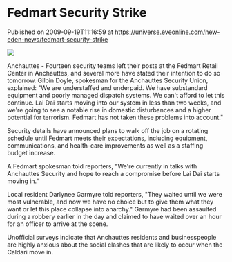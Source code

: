 # Fedmart Security Strike
Published on 2009-09-19T11:16:59 at https://universe.eveonline.com/new-eden-news/fedmart-security-strike

![](http://www.eve-mercury.net/images/mercurybanner.png)  
  
Anchauttes - Fourteen security teams left their posts at the Fedmart Retail Center in Anchauttes, and several more have stated their intention to do so tomorrow. Gilbin Doyle, spokesman for the Anchauttes Security Union, explained: "We are understaffed and underpaid. We have substandard equipment and poorly managed dispatch systems. We can't afford to let this continue. Lai Dai starts moving into our system in less than two weeks, and we're going to see a notable rise in domestic disturbances and a higher potential for terrorism. Fedmart has not taken these problems into account."

Security details have announced plans to walk off the job on a rotating schedule until Fedmart meets their expectations, including equipment, communications, and health-care improvements as well as a staffing budget increase.  
  
A Fedmart spokesman told reporters, "We're currently in talks with Anchauttes Security and hope to reach a compromise before Lai Dai starts moving in."  
  
Local resident Darlynee Garmyre told reporters, "They waited until we were most vulnerable, and now we have no choice but to give them what they want or let this place collapse into anarchy." Garmyre had been assaulted during a robbery earlier in the day and claimed to have waited over an hour for an officer to arrive at the scene.  
  
Unofficial surveys indicate that Anchauttes residents and businesspeople are highly anxious about the social clashes that are likely to occur when the Caldari move in.
